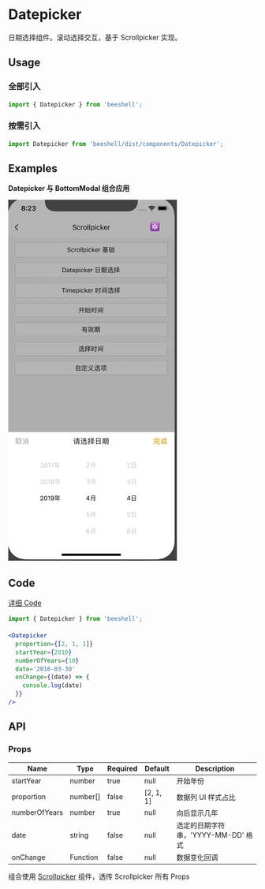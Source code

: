 # Datepicker

日期选择组件。滚动选择交互，基于 Scrollpicker 实现。

## Usage

### 全部引入
```js
import { Datepicker } from 'beeshell';
```
### 按需引入

```js
import Datepicker from 'beeshell/dist/components/Datepicker';
```

## Examples
**Datepicker 与 BottomModal 组合应用**

![image](../images/Datepicker/1.gif)

## Code
[详细 Code](../../examples/Datepicker/index.tsx)

```jsx
import { Datepicker } from 'beeshell';

<Datepicker
  proportion={[2, 1, 1]}
  startYear={2010}
  numberOfYears={10}
  date='2016-03-30'
  onChange={(date) => {
    console.log(date)
  }}
/>
```

## API

### Props

| Name | Type | Required | Default | Description |
| ---- | ---- | ---- | ---- | ---- |
| startYear | number | true | null | 开始年份 |
| proportion | number[] | false | [2, 1, 1] | 数据列 UI 样式占比 |
| numberOfYears | number | true | null | 向后显示几年 |
| date | string | false | null | 选定的日期字符串，'YYYY-MM-DD' 格式 |
| onChange | Function | false | null | 数据变化回调|

组合使用 [Scrollpicker](./Scrollpicker.md) 组件，透传 Scrollpicker 所有 Props
